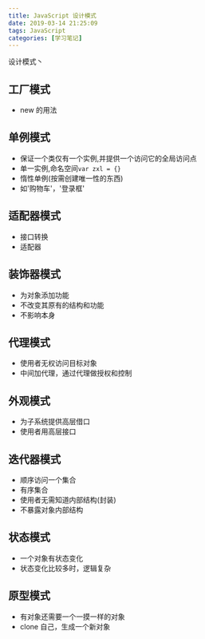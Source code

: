 ```yaml
---
title: JavaScript 设计模式
date: 2019-03-14 21:25:09
tags: JavaScript
categories: [学习笔记]
---
```


设计模式丶

<!-- more -->

## 工厂模式

- new 的用法

## 单例模式

- 保证一个类仅有一个实例,并提供一个访问它的全局访问点
- 单一实例,命名空间`var zxl = {}`
- 惰性单例(按需创建唯一性的东西)
- 如'购物车'，'登录框'

## 适配器模式

- 接口转换
- 适配器

## 装饰器模式

- 为对象添加功能
- 不改变其原有的结构和功能
- 不影响本身

## 代理模式

- 使用者无权访问目标对象
- 中间加代理，通过代理做授权和控制

## 外观模式

- 为子系统提供高层借口
- 使用者用高层接口

## 迭代器模式

- 顺序访问一个集合
- 有序集合
- 使用者无需知道内部结构(封装)
- 不暴露对象内部结构

## 状态模式

- 一个对象有状态变化
- 状态变化比较多时，逻辑复杂

## 原型模式

- 有对象还需要一个一摸一样的对象
- clone 自己，生成一个新对象
